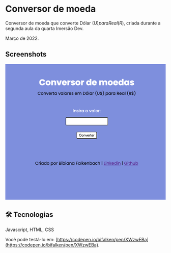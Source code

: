 # Conversor de moeda

Conversor de moeda que converte Dólar (U$) para Real (R$), criada durante a segunda aula da quarta Imersão Dev.

Março de 2022.
## Screenshots

![Screenshot](screenshot/screenshot.png)



## 🛠 Tecnologias

Javascript, HTML, CSS

Você pode testá-lo em: [https://codepen.io/bifalken/pen/XWzwEBa](https://codepen.io/bifalken/pen/XWzwEBa).
